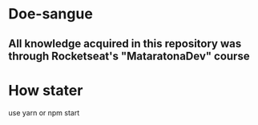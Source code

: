 # Doe-sangue

## All knowledge acquired in this repository  was through Rocketseat's "MataratonaDev" course

# How stater

use yarn or npm start

#
